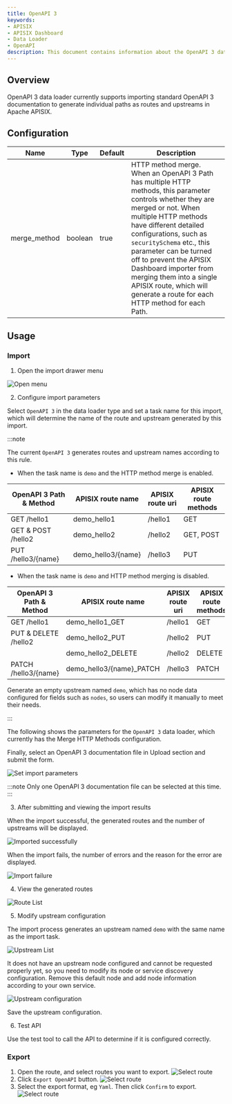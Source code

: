 ```yaml
---
title: OpenAPI 3
keywords:
- APISIX
- APISIX Dashboard
- Data Loader
- OpenAPI
description: This document contains information about the OpenAPI 3 data loader.
---
```


<!--
#
# Licensed to the Apache Software Foundation (ASF) under one or more
# contributor license agreements.  See the NOTICE file distributed with
# this work for additional information regarding copyright ownership.
# The ASF licenses this file to You under the Apache License, Version 2.0
# (the "License"); you may not use this file except in compliance with
# the License.  You may obtain a copy of the License at
#
#     http://www.apache.org/licenses/LICENSE-2.0
#
# Unless required by applicable law or agreed to in writing, software
# distributed under the License is distributed on an "AS IS" BASIS,
# WITHOUT WARRANTIES OR CONDITIONS OF ANY KIND, either express or implied.
# See the License for the specific language governing permissions and
# limitations under the License.
#
-->

## Overview

OpenAPI 3 data loader currently supports importing standard OpenAPI 3 documentation to generate individual paths as routes and upstreams in Apache APISIX.

## Configuration

| Name         | Type    | Default | Description                                                                                                                                                                                                                                                                                                                                                                                                            |
|--------------|---------|---------|------------------------------------------------------------------------------------------------------------------------------------------------------------------------------------------------------------------------------------------------------------------------------------------------------------------------------------------------------------------------------------------------------------------------|
| merge_method | boolean | true    | HTTP method merge. When an OpenAPI 3 Path has multiple HTTP methods, this parameter controls whether they are merged or not. When multiple HTTP methods have different detailed configurations, such as `securitySchema` etc., this parameter can be turned off to prevent the APISIX Dashboard importer from merging them into a single APISIX route, which will generate a route for each HTTP method for each Path. |

## Usage

### Import

1. Open the import drawer menu

![Open menu](../../../../assets/images/modules/data_loader/intro.png)

2. Configure import parameters

Select `OpenAPI 3` in the data loader type and set a task name for this import, which will determine the name of the route and upstream generated by this import.

:::note

The current `OpenAPI 3` generates routes and upstream names according to this rule.

- When the task name is `demo` and the HTTP method merge is enabled.

| OpenAPI 3 Path & Method | APISIX route name  | APISIX route uri | APISIX route methods |
|-------------------------|--------------------|------------------|----------------------|
| GET /hello1             | demo_hello1        | /hello1          | GET                  |
| GET & POST /hello2      | demo_hello2        | /hello2          | GET, POST            |
| PUT /hello3/{name}      | demo_hello3/{name} | /hello3          | PUT                  |

- When the task name is `demo` and HTTP method merging is disabled.

| OpenAPI 3 Path & Method | APISIX route name        | APISIX route uri | APISIX route methods |
|-------------------------|--------------------------|------------------|----------------------|
| GET /hello1             | demo_hello1_GET          | /hello1          | GET                  |
| PUT & DELETE /hello2    | demo_hello2_PUT          | /hello2          | PUT                  |
|                         | demo_hello2_DELETE       | /hello2          | DELETE               |
| PATCH /hello3/{name}    | demo_hello3/{name}_PATCH | /hello3          | PATCH                |

Generate an empty upstream named `demo`, which has no node data configured for fields such as `nodes`, so users can modify it manually to meet their needs.

:::

The following shows the parameters for the `OpenAPI 3` data loader, which currently has the Merge HTTP Methods configuration.

Finally, select an OpenAPI 3 documentation file in Upload section and submit the form.

![Set import parameters](../../../../assets/images/modules/data_loader/openapi3-1.png)

:::note
Only one OpenAPI 3 documentation file can be selected at this time.
:::

3. After submitting and viewing the import results

When the import successful, the generated routes and the number of upstreams will be displayed.

![Imported successfully](../../../../assets/images/modules/data_loader/openapi3-2.png)

When the import fails, the number of errors and the reason for the error are displayed.

![Import failure](../../../../assets/images/modules/data_loader/openapi3-3.png)

4. View the generated routes

![Route List](../../../../assets/images/modules/data_loader/openapi3-4.png)

5. Modify upstream configuration

The import process generates an upstream named `demo` with the same name as the import task.

![Upstream List](../../../../assets/images/modules/data_loader/openapi3-5.png)

It does not have an upstream node configured and cannot be requested properly yet, so you need to modify its node or service discovery configuration. Remove this default node and add node information according to your own service.

![Upstream configuration](../../../../assets/images/modules/data_loader/openapi3-6.png)

Save the upstream configuration.

6. Test API

Use the test tool to call the API to determine if it is configured correctly.

### Export

1. Open the route, and select routes you want to export.
   ![Select route](../../../../assets/images/modules/data_loader/openapi3-7.png)
2. Click `Export OpenAPI` button.
   ![Select route](../../../../assets/images/modules/data_loader/openapi3-8.png)
3. Select the export format, eg `Yaml`. Then click `Confirm` to export.
   ![Select route](../../../../assets/images/modules/data_loader/openapi3-9.png)